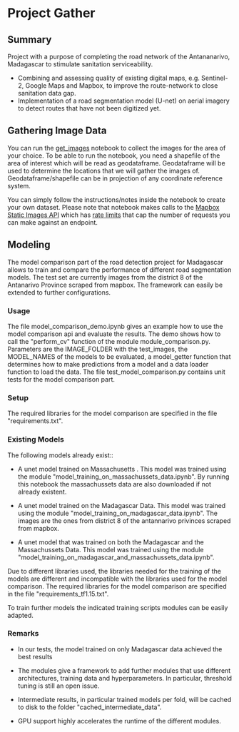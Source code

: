 # Project Gather

## Summary

Project with a purpose of completing the road network of the Antananarivo, Madagascar to stimulate sanitation serviceability.

* Combining and assessing quality of existing digital maps, e.g. Sentinel-2, Google Maps and Mapbox, to improve the route-network to close sanitation data gap.
* Implementation of a road segmentation model (U-net) on aerial imagery to detect routes that have not been digitized yet.

## Gathering Image Data

You can run the [get_images](https://github.com/utkucanozturk/gather-project/blob/main/notebooks/get_images.ipynb) notebook to collect the images for the area of your choice. To be able to run the notebook, you need a shapefile of the area of interest which will be read as geodataframe. Geodataframe will be used to determine the locations that we will gather the images of. Geodataframe/shapefile can be in projection of any coordinate reference system.

You can simply follow the instructions/notes inside the notebook to create your own dataset. Please note that notebook makes calls to the [Mapbox Static Images API](https://docs.mapbox.com/api/maps/static-images/) which has [rate limits](https://docs.mapbox.com/api/overview/#rate-limits) that cap the number of requests you can make against an endpoint.

## Modeling

The model comparison part of the road detection project for Madagascar allows to train and compare the performance of different road segmentation models. The test set are currently images from the district 8 of the Antanarivo Province scraped from mapbox. The framework can easily be extended to further configurations.

### Usage

The file model_comparison_demo.ipynb gives an example how to use the model comparison api and evaluate the results. The demo shows how to call the "perform_cv" function of the module module_comparison.py. Parameters are the IMAGE_FOLDER with the test_images, the MODEL_NAMES of the models to be evaluated, a model_getter function that determines how to make predictions from a model and a data loader function to load the data. The file test_model_comparison.py contains unit tests for the model comparison part.

### Setup

The required libraries for the model comparison are specified in the file "requirements.txt".

### Existing Models

The following models already exist::

* A unet model trained on Massachusetts . This model was trained using the module "model_training_on_massachussets_data.ipynb". By running this notebook the massachussets data are also downloaded if not already existent.

* A unet model trained on the Madagascar Data. This model was trained using the module "model_training_on_madagascar_data.ipynb". The images are the ones from district 8 of the antannarivo privinces scraped from mapbox.

* A unet model that was trained on both the Madagascar and the Massachussets Data. This model was trained using the module "model_training_on_madagascar_and_massachussets_data.ipynb".

Due to different libraries used, the libraries needed for the training of the models are different and incompatible with the libraries used for the model comparison. The required libraries for the model comparison are specified in the file "requirements_tf1.15.txt".

To train further models the indicated training scripts modules can be easily adapted.

### Remarks

* In our tests, the model trained on only Madagascar data achieved the best results

* The modules give a framework to add further modules that use different architectures, training data and hyperparameters. In particular, threshold tuning is still an open issue.

* Intermediate results, in particular trained models per fold, will be cached to disk to the folder "cached_intermediate_data".

* GPU support highly accelerates the runtime of the different modules.

